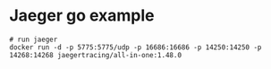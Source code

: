 # Jaeger go example

```shell
# run jaeger
docker run -d -p 5775:5775/udp -p 16686:16686 -p 14250:14250 -p 14268:14268 jaegertracing/all-in-one:1.48.0
```